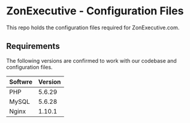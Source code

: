 ZonExecutive - Configuration Files
===

This repo holds the configuration files required for ZonExecutive.com.

## Requirements

The following versions are confirmed to work with our codebase and configuration files.

|Softwre|Version|
|---|---|
|PHP|5.6.29|
|MySQL|5.6.28|
|Nginx|1.10.1|

